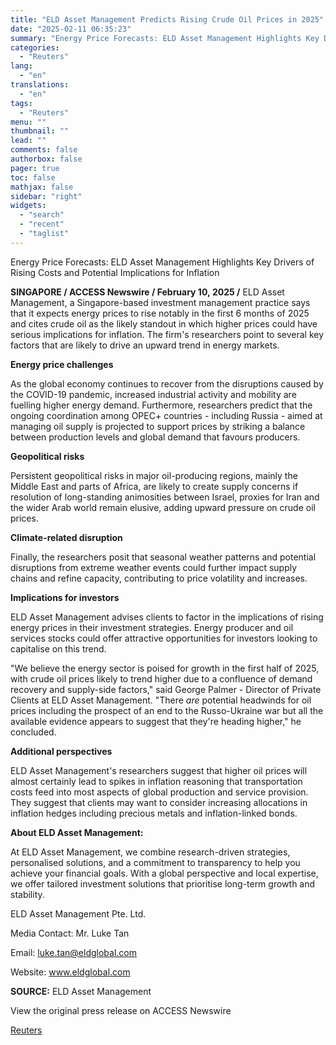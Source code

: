 ```yaml
---
title: "ELD Asset Management Predicts Rising Crude Oil Prices in 2025"
date: "2025-02-11 06:35:23"
summary: "Energy Price Forecasts: ELD Asset Management Highlights Key Drivers of Rising Costs and Potential Implications for InflationSINGAPORE / ACCESS Newswire / February 10, 2025 / ELD Asset Management, a Singapore-based investment management practice says that it expects energy prices to rise notably in the first 6 months of 2025 and..."
categories:
  - "Reuters"
lang:
  - "en"
translations:
  - "en"
tags:
  - "Reuters"
menu: ""
thumbnail: ""
lead: ""
comments: false
authorbox: false
pager: true
toc: false
mathjax: false
sidebar: "right"
widgets:
  - "search"
  - "recent"
  - "taglist"
---
```


Energy Price Forecasts: ELD Asset Management Highlights Key Drivers of Rising Costs and Potential Implications for Inflation

**SINGAPORE / ACCESS Newswire / February 10, 2025 /** ELD Asset Management, a Singapore-based investment management practice says that it expects energy prices to rise notably in the first 6 months of 2025 and cites crude oil as the likely standout in which higher prices could have serious implications for inflation. The firm's researchers point to several key factors that are likely to drive an upward trend in energy markets.

**Energy price challenges**

As the global economy continues to recover from the disruptions caused by the COVID-19 pandemic, increased industrial activity and mobility are fuelling higher energy demand. Furthermore, researchers predict that the ongoing coordination among OPEC+ countries - including Russia - aimed at managing oil supply is projected to support prices by striking a balance between production levels and global demand that favours producers.

**Geopolitical risks**

Persistent geopolitical risks in major oil-producing regions, mainly the Middle East and parts of Africa, are likely to create supply concerns if resolution of long-standing animosities between Israel, proxies for Iran and the wider Arab world remain elusive, adding upward pressure on crude oil prices.

**Climate-related disruption**

Finally, the researchers posit that seasonal weather patterns and potential disruptions from extreme weather events could further impact supply chains and refine capacity, contributing to price volatility and increases.

**Implications for investors**

ELD Asset Management advises clients to factor in the implications of rising energy prices in their investment strategies. Energy producer and oil services stocks could offer attractive opportunities for investors looking to capitalise on this trend.

"We believe the energy sector is poised for growth in the first half of 2025, with crude oil prices likely to trend higher due to a confluence of demand recovery and supply-side factors," said George Palmer - Director of Private Clients at ELD Asset Management. "There *are* potential headwinds for oil prices including the prospect of an end to the Russo-Ukraine war but all the available evidence appears to suggest that they're heading higher," he concluded.

**Additional perspectives**

ELD Asset Management's researchers suggest that higher oil prices will almost certainly lead to spikes in inflation reasoning that transportation costs feed into most aspects of global production and service provision. They suggest that clients may want to consider increasing allocations in inflation hedges including precious metals and inflation-linked bonds.

**About ELD Asset Management:**

At ELD Asset Management, we combine research-driven strategies, personalised solutions, and a commitment to transparency to help you achieve your financial goals. With a global perspective and local expertise, we offer tailored investment solutions that prioritise long-term growth and stability.

ELD Asset Management Pte. Ltd.

Media Contact: Mr. Luke Tan

Email: luke.tan@eldglobal.com

Website: www.eldglobal.com

**SOURCE:** ELD Asset Management

View the original press release on ACCESS Newswire

[Reuters](https://www.tradingview.com/news/reuters.com,2025-02-10:newsml_ACSdBXRLa:0/)

